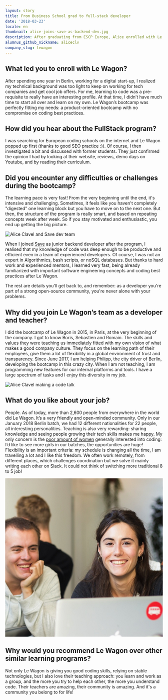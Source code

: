 ```yaml
---
layout: story
title: From Business School grad to full-stack developer
date: '2018-03-23'
locale: en
thumbnail: alice-joins-save-as-backend-dev.jpg
description: After graduating from ESCP Europe, Alice enrolled with Le Wagon’s 6th batch, in January 2015. She then worked one month as a freelancer, joined Save —  one of the most promising French startups —  as backend Rails developer, and ultimately joined Le Wagon’s team as a lead teacher and developer. Quite a journey!
alumnus_github_nickname: aliceclv
company_slug: lewagon
---
```


## What led you to enroll with Le Wagon?

After spending one year in Berlin, working for a digital start-up, I realized my technical background was too light to keep on working for tech companies and get cool job offers. For me, learning to code was a pre-requisite to really have an interesting profile. At that time, I didn’t have much time to start all over and learn on my own. Le Wagon’s bootcamp was perfectly fitting my needs: a product-oriented bootcamp with no compromise on coding best practices.

## How did you hear about the FullStack program?

I was searching for European coding schools on the internet and Le Wagon popped up first (thanks to good SEO practice :)). Of course, I then investigated a bit and discussed with former students. They just confirmed the opinion I had by looking at their website, reviews, demo days on Youtube, and by reading their curriculum.

## Did you encounter any difficulties or challenges during the bootcamp?

The learning pace is very fast! From the very beginning until the end, it's intensive and challenging. Sometimes, it feels like you haven't completely "digested" one learning block but you have to move on to the next one. But then, the structure of the program is really smart, and based on repeating concepts week after week. So if you stay motivated and enthusiastic, you end up getting the big picture.

<p><img src="https://raw.githubusercontent.com/lewagon/www-images/master/testimonials/aliceclv/save_team.jpg" alt="Alice Clavel and Save dev team"></p>

When I joined [Save](https://www.save.co/) as junior backend developer after the program, I realised that my knowledge of code was deep enough to be productive and efficient even in a team of experienced developers. Of course, I was not an expert in Algorithmics, bash scripts, or noSQL databases. But thanks to hard work and experienced mentors, I learned very fast, being already familiarized with important software engineering concepts and coding best practices after Le Wagon.

The rest are details you'll get back to, and remember: as a developer you're part of a strong open-source community, you're never alone with your problems.

## Why did you join Le Wagon’s team as a developer and teacher?

I did the bootcamp of Le Wagon in 2015, in Paris, at the very beginning of the company. I got to know Boris, Sebastien and Romain. The skills and values they were teaching us immediately fitted with my own vision of what makes a good company culture. They focus on the learning path of their employees, give them a lot of flexibility in a global environment of trust and transparency. Since June 2017, I am helping Philipp, the city driver of Berlin, developing the bootcamp in this crazy city. When I am not teaching, I am programming new features for our internal platforms and tools. I have a large spectrum of tasks and I enjoy this diversity in my job.

<p><img src="https://raw.githubusercontent.com/lewagon/www-images/master/testimonials/aliceclv/alice_talk.jpg" alt="Alice Clavel making a code talk"></p>

## What do you like about your job?

People. As of today, more than 2,600 people from everywhere in the world did Le Wagon. It’s a very friendly and open-minded community. Only in our January 2018 Berlin batch, we had 12 different nationalities for 22 people, all interesting personalities. Teaching is also very rewarding: sharing knowledge and seeing people growing their tech skills makes me happy. My only concern is the [poor amount of women](https://medium.com/le-wagon/this-is-what-a-developer-looks-like-379c261db24d) generally interested into coding: I’d like to see more girls in our batches, the opportunities are huge!
Flexibility is an important criteria: my schedule is changing all the time, I am travelling a lot and I like this freedom. We often work remotely, from different places, which challenges coordination but we solve it mainly writing each other on Slack. It could not think of switching more traditional 8 to 5 job!

<p><img src="https://raw.githubusercontent.com/lewagon/www-images/master/stories/alice-le-wagon.jpeg" alt="Alice Clavel making a code talk"></p>

## Why would you recommend Le Wagon over other similar learning programs?

Not only Le Wagon is giving you good coding skills, relying on stable technologies, but I also love their teaching approach: you learn and work as a group, and the more you try to help each other, the more you understand code. Their teachers are amazing, their community is amazing. And it's a community you belong to for life!